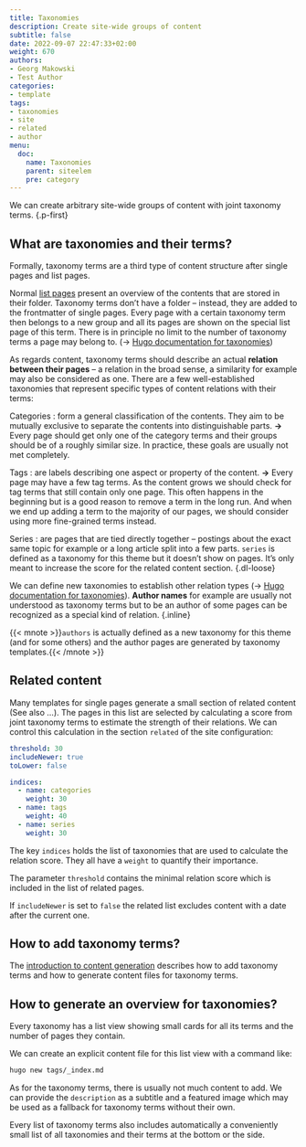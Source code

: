 ```yaml
---
title: Taxonomies
description: Create site-wide groups of content
subtitle: false
date: 2022-09-07 22:47:33+02:00
weight: 670
authors:
- Georg Makowski
- Test Author
categories:
- template
tags:
- taxonomies
- site
- related
- author
menu:
  doc:
    name: Taxonomies
    parent: siteelem
    pre: category
---
```


We can create arbitrary site-wide groups of content with joint taxonomy terms.
{.p-first} <!--more-->

## What are taxonomies and their terms?

Formally, taxonomy terms are a third type of content structure after single pages and list pages.

Normal [list pages](/doc/intro/workflow/content#branch-bundles) present an overview of the contents that are stored in their folder. Taxonomy terms don’t have a folder – instead, they are added to the frontmatter of single pages. Every page with a certain taxonomy term then belongs to a new group and all its pages are shown on the special list page of this term. There is in principle no limit to the number of taxonomy terms a page may belong to. (&rightarrow; [Hugo documentation for taxonomies][hugotaxo])

As regards content, taxonomy terms should describe an actual **relation between their pages** – a relation in the broad sense, a similarity for example may also be considered as one. There are a few well-established taxonomies that represent specific types of content relations with their terms:

Categories
: form a general classification of the contents. They aim to be mutually exclusive to separate the contents into distinguishable parts. **&rightarrow;** Every page should get only one of the category terms and their groups should be of a roughly similar size. In practice, these goals are usually not met completely.

Tags
: are labels describing one aspect or property of the content. **&rightarrow;** Every page may have a few tag terms.
As the content grows we should check for tag terms that still contain only one page. This often happens in the beginning but is a good reason to remove a term in the long run.
And when we end up adding a term to the majority of our pages, we should consider using more fine-grained terms instead.

Series
: are pages that are tied directly together – postings about the exact same topic for example or a long article split into a few parts. `series` is defined as a taxonomy for this theme but it doesn’t show on pages. It’s only meant to increase the score for the related content section.
{.dl-loose}

We can define new taxonomies to establish other relation types (&rightarrow; [Hugo documentation for taxonomies][hugotaxo]). **Author names** for example are usually not understood as taxonomy terms but to be an author of some pages can be recognized as a special kind of relation.
{.inline}

{{< mnote >}}`authors` is actually defined as a new taxonomy for this theme (and for some others) and the author pages are generated by taxonomy templates.{{< /mnote >}}

## Related content

Many templates for single pages generate a small section of related content (See also …). The pages in this list are selected by calculating a score from joint taxonomy terms to estimate the strength of their relations. We can control this calculation in the section `related` of the site configuration:

```yaml {.left-in}
threshold: 30
includeNewer: true
toLower: false

indices:
  - name: categories
    weight: 30
  - name: tags
    weight: 40
  - name: series
    weight: 30
```

The key `indices` holds the list of taxonomies that are used to calculate the relation score. They all have a `weight` to quantify their importance.

The parameter `threshold` contains the minimal relation score which is included in the list of related pages.

If `includeNewer` is set to `false` the related list excludes content with a date after the current one.

## How to add taxonomy terms?

The [introduction to content generation](/doc/intro/workflow/content) describes how to add taxonomy terms and how to generate content files for taxonomy terms.

## How to generate an overview for taxonomies?

Every taxonomy has a list view showing small cards for all its terms and the number of pages they contain.

We can create an explicit content file for this list view with a command like:

```sh {.left-in}
hugo new tags/_index.md
```

As for the taxonomy terms, there is usually not much content to add. We can provide the `description` as a subtitle and a featured image which may be used as a fallback for taxonomy terms without their own.

Every list of taxonomy terms also includes automatically a conveniently small list of all taxonomies and their terms at the bottom or the side.

[hugotaxo]: https://gohugo.io/content-management/taxonomies/
[hugotaxonew]: https://gohugo.io/content-management/taxonomies#configure-taxonomies
